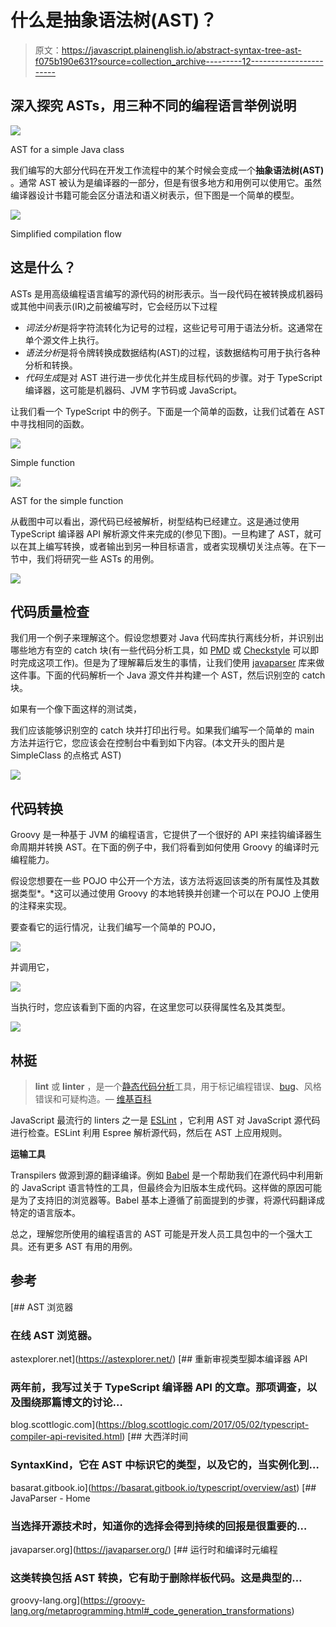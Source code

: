 # 什么是抽象语法树(AST)？

> 原文：<https://javascript.plainenglish.io/abstract-syntax-tree-ast-f075b190e631?source=collection_archive---------12----------------------->

## 深入探究 ASTs，用三种不同的编程语言举例说明

![](img/2455b7b29f8506e0ef6362b6a3cad996.png)

AST for a simple Java class

我们编写的大部分代码在开发工作流程中的某个时候会变成一个**抽象语法树(AST)** 。通常 AST 被认为是编译器的一部分，但是有很多地方和用例可以使用它。虽然编译器设计书籍可能会区分语法和语义树表示，但下图是一个简单的模型。

![](img/a3e81a5b2effb99ca75d5ff11cbe5342.png)

Simplified compilation flow

## 这是什么？

ASTs 是用高级编程语言编写的源代码的树形表示。当一段代码在被转换成机器码或其他中间表示(IR)之前被编写时，它会经历以下过程

*   *词法分析*是将字符流转化为记号的过程，这些记号可用于语法分析。这通常在单个源文件上执行。
*   *语法分析*是将令牌转换成数据结构(AST)的过程，该数据结构可用于执行各种分析和转换。
*   *代码生成*是对 AST 进行进一步优化并生成目标代码的步骤。对于 TypeScript 编译器，这可能是机器码、JVM 字节码或 JavaScript。

让我们看一个 TypeScript 中的例子。下面是一个简单的函数，让我们试着在 AST 中寻找相同的函数。

![](img/57bc98bba2f9468e482d5efc726d3f55.png)

Simple function

![](img/5e654cd1ee3252412017b18f3f8e6c95.png)

AST for the simple function

从截图中可以看出，源代码已经被解析，树型结构已经建立。这是通过使用 TypeScript 编译器 API 解析源文件来完成的(参见下图)。一旦构建了 AST，就可以在其上编写转换，或者输出到另一种目标语言，或者实现横切关注点等。在下一节中，我们将研究一些 ASTs 的用例。

![](img/0f25e0137d5bfa58ecdb279475a0489f.png)

## 代码质量检查

我们用一个例子来理解这个。假设您想要对 Java 代码库执行离线分析，并识别出哪些地方有空的 catch 块(有一些代码分析工具，如 [PMD](https://pmd.github.io/) 或 [Checkstyle](https://github.com/checkstyle/checkstyle) 可以即时完成这项工作)。但是为了理解幕后发生的事情，让我们使用 [javaparser](https://javaparser.org/) 库来做这件事。下面的代码解析一个 Java 源文件并构建一个 AST，然后识别空的 catch 块。

如果有一个像下面这样的测试类，

我们应该能够识别空的 catch 块并打印出行号。如果我们编写一个简单的 main 方法并运行它，您应该会在控制台中看到如下内容。(本文开头的图片是 SimpleClass 的点格式 AST)

![](img/b208b02a5e366b66da13b88c480eb74e.png)

## 代码转换

Groovy 是一种基于 JVM 的编程语言，它提供了一个很好的 API 来挂钩编译器生命周期并转换 AST。在下面的例子中，我们将看到如何使用 Groovy 的编译时元编程能力。

假设您想要在一些 POJO 中公开一个方法，该方法将返回该类的所有属性及其数据类型*。*这可以通过使用 Groovy 的本地转换并创建一个可以在 POJO 上使用的注释来实现。

要查看它的运行情况，让我们编写一个简单的 POJO，

![](img/a05719466f9a37215866f1f31c3d91a7.png)

并调用它，

![](img/9137ab48933eace3d60dc29c3d7b488c.png)

当执行时，您应该看到下面的内容，在这里您可以获得属性名及其类型。

![](img/ac2c1280ff34894c089b35f18602811f.png)

## 林挺

> **lint** 或 **linter** ，是一个[静态代码分析](https://en.wikipedia.org/wiki/Static_program_analysis)工具，用于标记编程错误、[bug](https://en.wikipedia.org/wiki/Software_bug)、风格错误和可疑构造。— [维基百科](https://en.wikipedia.org/wiki/Lint_(software))

JavaScript 最流行的 linters 之一是 [ESLint](https://eslint.org/) ，它利用 AST 对 JavaScript 源代码进行检查。ESLint 利用 Espree 解析源代码，然后在 AST 上应用规则。

**运输工具**

Transpilers 做源到源的翻译编译。例如 [Babel](https://babeljs.io/) 是一个帮助我们在源代码中利用新的 JavaScript 语言特性的工具，但最终会为旧版本生成代码。这样做的原因可能是为了支持旧的浏览器等。Babel 基本上遵循了前面提到的步骤，将源代码翻译成特定的语言版本。

总之，理解您所使用的编程语言的 AST 可能是开发人员工具包中的一个强大工具。还有更多 AST 有用的用例。

## 参考

 [## AST 浏览器

### 在线 AST 浏览器。

astexplorer.net](https://astexplorer.net/) [](https://blog.scottlogic.com/2017/05/02/typescript-compiler-api-revisited.html) [## 重新审视类型脚本编译器 API

### 两年前，我写过关于 TypeScript 编译器 API 的文章。那项调查，以及围绕那篇博文的讨论…

blog.scottlogic.com](https://blog.scottlogic.com/2017/05/02/typescript-compiler-api-revisited.html) [](https://basarat.gitbook.io/typescript/overview/ast) [## 大西洋时间

### SyntaxKind，它在 AST 中标识它的类型，以及它的，当实例化到…

basarat.gitbook.io](https://basarat.gitbook.io/typescript/overview/ast)  [## JavaParser - Home

### 当选择开源技术时，知道你的选择会得到持续的回报是很重要的…

javaparser.org](https://javaparser.org/)  [## 运行时和编译时元编程

### 这类转换包括 AST 转换，它有助于删除样板代码。这是典型的…

groovy-lang.org](https://groovy-lang.org/metaprogramming.html#_code_generation_transformations)